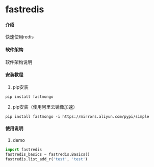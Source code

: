 # fastredis

#### 介绍
快速使用redis

#### 软件架构
软件架构说明


#### 安装教程

1.  pip安装
```shell script
pip install fastmongo
```
2.  pip安装（使用阿里云镜像加速）
```shell script
pip install fastmongo -i https://mirrors.aliyun.com/pypi/simple
```


#### 使用说明

1.  demo
```python
import fastredis
fastredis_basics = fastredis.Basics()
fastredis.list_add_r('test', 'test')
```
